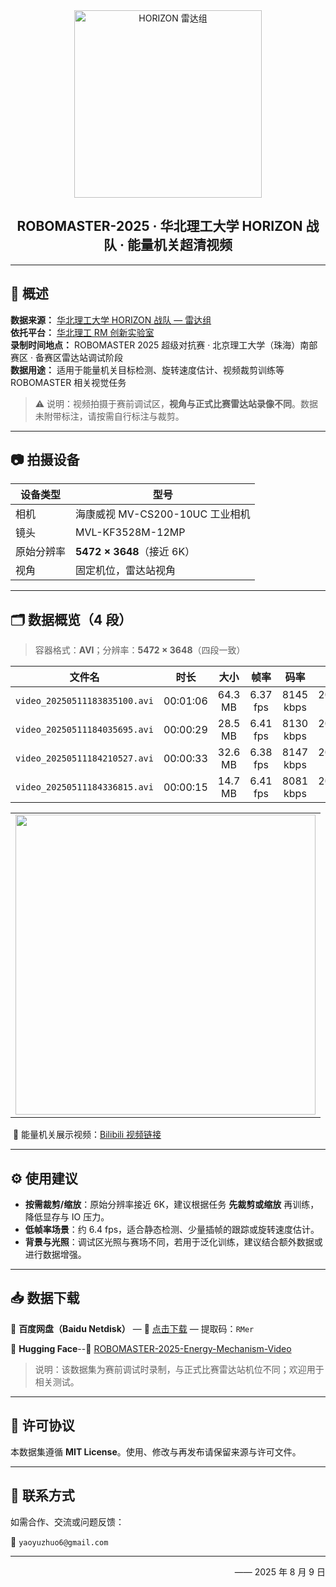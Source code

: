 <div align="center">
  <img src="Doc/Figures/NCUST-HORIZON-LiDAR.png" alt="HORIZON 雷达组" width="300"/>
</div>


<h2 align="center">ROBOMASTER-2025 · 华北理工大学 HORIZON 战队 · 能量机关超清视频</h2>

---

## 📖 概述

<div align="left">

**数据来源：** [华北理工大学 HORIZON 战队 — 雷达组](https://github.com/BreCaspian/RoboMaster-Lidar-Lab)  
**依托平台：** [华北理工 RM 创新实验室](https://space.bilibili.com/481866846?spm_id_from=333.337.0.0)  
**录制时间地点：** ROBOMASTER 2025 超级对抗赛 · 北京理工大学（珠海）南部赛区 · 备赛区雷达站调试阶段  
**数据用途：** 适用于能量机关目标检测、旋转速度估计、视频裁剪训练等 ROBOMASTER 相关视觉任务  

</div>

> ⚠️ 说明：视频拍摄于赛前调试区，**视角与正式比赛雷达站录像不同**。数据未附带标注，请按需自行标注与裁剪。

---

## 📷 拍摄设备

| 设备类型   | 型号                            |
| ---------- | ------------------------------- |
| 相机       | 海康威视 MV-CS200-10UC 工业相机 |
| 镜头       | MVL-KF3528M-12MP                |
| 原始分辨率 | **5472 × 3648**（接近 6K）      |
| 视角       | 固定机位，雷达站视角            |

---

## 🗂️ 数据概览（4 段）

> 容器格式：**AVI**；分辨率：**5472 × 3648**（四段一致）

|            文件名             |   时长   |  大小   |   帧率   |   码率    |       备注       |
| :---------------------------: | :------: | :-----: | :------: | :-------: | :--------------: |
| `video_20250511183835100.avi` | 00:01:06 | 64.3 MB | 6.37 fps | 8145 kbps | 2025/05/11 18:38 |
| `video_20250511184035695.avi` | 00:00:29 | 28.5 MB | 6.41 fps | 8130 kbps | 2025/05/11 18:40 |
| `video_20250511184210527.avi` | 00:00:33 | 32.6 MB | 6.38 fps | 8147 kbps | 2025/05/11 18:42 |
| `video_20250511184336815.avi` | 00:00:15 | 14.7 MB | 6.41 fps | 8081 kbps | 2025/05/11 18:43 |


<div align="center">
  <table>
    <tr>
      <td align="center">
        <img src="Doc/Figures/light2GIF.gif" width="480"/>
      </td>
    </tr>
  </table>
</div>

​	🎥 能量机关展示视频：[Bilibili 视频链接](https://www.bilibili.com/video/BV1Z7t3zmEKV/?spm_id_from=333.337.search-card.all.click&vd_source=3c76eab145811dc6a99e9691ce7f2384)

---

## ⚙ 使用建议

* **按需裁剪/缩放**：原始分辨率接近 6K，建议根据任务 **先裁剪或缩放** 再训练，降低显存与 IO 压力。
* **低帧率场景**：约 6.4 fps，适合静态检测、少量插帧的跟踪或旋转速度估计。
* **背景与光照**：调试区光照与赛场不同，若用于泛化训练，建议结合额外数据或进行数据增强。

---

## 📥 数据下载

📁 **百度网盘（Baidu Netdisk）** — 🔗 [点击下载](https://pan.baidu.com/s/1Vcy1zLFrLkFdGNz09hikzA?pwd=RMer) — 提取码：`RMer`

🤗 **Hugging Face**--🔗 [ROBOMASTER-2025-Energy-Mechanism-Video](https://huggingface.co/datasets/BreCaspian/ROBOMASTER-2025-Energy-Mechanism-Video)

> 说明：该数据集为赛前调试时录制，与正式比赛雷达站机位不同；欢迎用于相关测试。

---

## 📜 许可协议

本数据集遵循 **MIT License**。使用、修改与再发布请保留来源与许可文件。

---

## 📮 联系方式

如需合作、交流或问题反馈：

📧 `yaoyuzhuo6@gmail.com`

---

<p align="right">
  —— 2025 年 8 月 9 日
</p>

